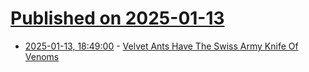 # [Published on 2025-01-13](index.md)

* [2025-01-13, 18:49:00](https://soylentnews.org/article.pl?sid=25/01/13/051210&from=rss) - [Velvet Ants Have The Swiss Army Knife Of Venoms](https://soylentnews.org/article.pl?sid=25/01/13/051210&from=rss)
